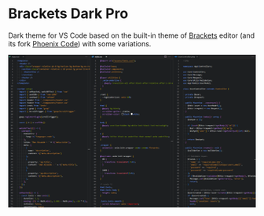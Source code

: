 # Brackets Dark Pro

Dark theme for VS Code based on the built-in theme of [Brackets](https://brackets.io) editor (and its fork [Phoenix Code](https://phcode.io)) with some variations.

![Brackets Dark Pro](https://raw.githubusercontent.com/skabeche/brackets-dark-pro-vscode/main/images/brackets-dark-pro.png)
